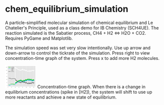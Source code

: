 # chem_equilibrium_simulation
A particle-simplified molecular simulation of chemical equilibrium and Le Chatelier's Principle, used as a class demo for IB Chemistry (SCH4UE). The reaction simulated is the Sabatier process, CH4 + H2 &lt;=> H2O + CO2. Requires PyGame and Matplotlib.

The simulation speed was set very slow intentionally. Use up arrow and down-arrow to control the tickrate of the simulation. Press right to view concentration-time graph of the system. Press x to add more H2 molecules.

<img src="graph.png" width="20%" height="20%">
Concentration-time graph. When there is a change in equilibrium concentrations (spike in [H2]), the system will shift to use up more reactants and achieve a new state of equilibrium.

